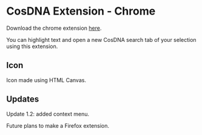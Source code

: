 # CosDNA Extension - Chrome

Download the chrome extension [here](https://chrome.google.com/webstore/detail/cosdna-extension/apjcnjbhemlgjpfkbfdcmgopangnienl?hl=en-US&gl=US).

You can highlight text and open a new CosDNA search tab of your selection using this extension.

## Icon

Icon made using HTML Canvas.

## Updates

Update 1.2: added context menu.

Future plans to make a Firefox extension.

